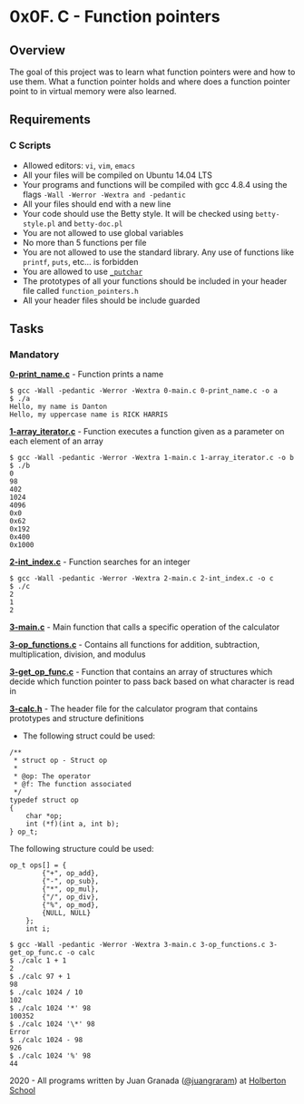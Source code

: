 # 0x0F. C - Function pointers

## Overview
The goal of this project was to learn what function pointers were and how to use them. What a function pointer holds and where does a function pointer point to in virtual memory were also learned.

## Requirements
### C Scripts
* Allowed editors: `vi`, `vim`, `emacs`
* All your files will be compiled on Ubuntu 14.04 LTS
* Your programs and functions will be compiled with gcc 4.8.4 using the flags `-Wall -Werror -Wextra and -pedantic`
* All your files should end with a new line
* Your code should use the Betty style. It will be checked using `betty-style.pl` and `betty-doc.pl`
* You are not allowed to use global variables
* No more than 5 functions per file
* You are not allowed to use the standard library. Any use of functions like `printf`, `puts`, etc… is forbidden
* You are allowed to use [`_putchar`](https://github.com/holbertonschool/_putchar.c/blob/master/_putchar.c)
* The prototypes of all your functions should be included in your header file called `function_pointers.h`
* All your header files should be include guarded

## Tasks
### Mandatory
**[0-print_name.c](0-print_name.c)** - Function prints a name
```
$ gcc -Wall -pedantic -Werror -Wextra 0-main.c 0-print_name.c -o a
$ ./a 
Hello, my name is Danton
Hello, my uppercase name is RICK HARRIS
```

**[1-array_iterator.c](1-array_iterator.c)** - Function executes a function given as a parameter on each element of an array
```
$ gcc -Wall -pedantic -Werror -Wextra 1-main.c 1-array_iterator.c -o b
$ ./b 
0
98
402
1024
4096
0x0
0x62
0x192
0x400
0x1000
```

**[2-int_index.c](2-int_index.c)** - Function searches for an integer
```
$ gcc -Wall -pedantic -Werror -Wextra 2-main.c 2-int_index.c -o c
$ ./c 
2
1
2
```

**[3-main.c](3-main.c)** - Main function that calls a specific operation of the calculator

**[3-op_functions.c](3-op_functions.c)** - Contains all functions for addition, subtraction, multiplication, division, and modulus

**[3-get_op_func.c](3-get_op_func.c)** - Function that contains an array of structures which decide which function pointer to pass back based on what character is read in

**[3-calc.h](3-calc.h)** - The header file for the calculator program that contains prototypes and structure definitions

* The following struct could be used:
```
/**
 * struct op - Struct op
 *
 * @op: The operator
 * @f: The function associated
 */
typedef struct op
{
    char *op;
    int (*f)(int a, int b);
} op_t;
```

The following structure could be used:
```
op_t ops[] = {
        {"+", op_add},
        {"-", op_sub},
        {"*", op_mul},
        {"/", op_div},
        {"%", op_mod},
        {NULL, NULL}
    };
    int i;
```
```
$ gcc -Wall -pedantic -Werror -Wextra 3-main.c 3-op_functions.c 3-get_op_func.c -o calc
$ ./calc 1 + 1
2
$ ./calc 97 + 1
98
$ ./calc 1024 / 10
102
$ ./calc 1024 '*' 98
100352
$ ./calc 1024 '\*' 98
Error
$ ./calc 1024 - 98
926
$ ./calc 1024 '%' 98
44
```

2020 - All programs written by Juan Granada ([@juangraram](https://twitter.com/JuanGraRam)) at [Holberton School](https://www.holbertonschool.com/)